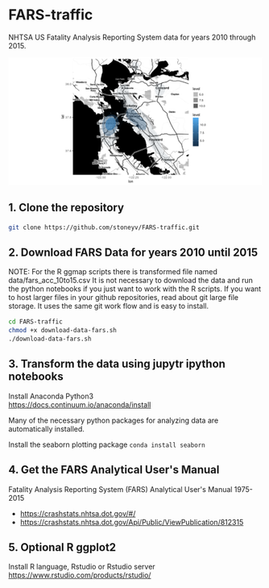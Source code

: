 # FARS-traffic

NHTSA US Fatality Analysis Reporting System data for years 2010 through 2015.  

<img src="report/bay_area_fars_density_01to15.png"/>

## 1. Clone the repository  
```bash
git clone https://github.com/stoneyv/FARS-traffic.git
```

## 2. Download FARS Data for years 2010 until 2015

NOTE: For the R ggmap scripts there is transformed file named data/fars_acc_10to15.csv  It is not necessary to download the data and run the python notebooks if you just want to work with the R scripts.  If you want to host larger files in your github repositories, read about git large file storage.  It uses the same git work flow and is easy to install.

```bash
cd FARS-traffic
chmod +x download-data-fars.sh
./download-data-fars.sh
``` 

## 3. Transform the data using jupytr ipython notebooks

Install Anaconda Python3  
https://docs.continuum.io/anaconda/install

Many of the necessary python packages for analyzing data are automatically installed.

Install the seaborn plotting package
`conda install seaborn`


## 4. Get the FARS Analytical User's Manual
Fatality Analysis Reporting System (FARS) Analytical User's Manual 1975-2015
*  https://crashstats.nhtsa.dot.gov/#/
*  https://crashstats.nhtsa.dot.gov/Api/Public/ViewPublication/812315


## 5. Optional R ggplot2
Install R language, Rstudio or Rstudio server  
https://www.rstudio.com/products/rstudio/

